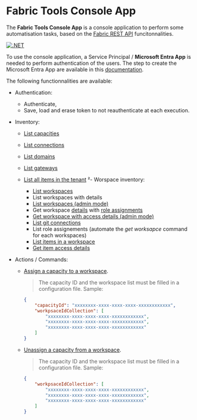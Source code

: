 # Fabric Tools Console App

The **Fabric Tools Console App** is a console application to perform some automatisation tasks, based on the [Fabric REST API](https://learn.microsoft.com/en-us/rest/api/fabric/articles/using-fabric-apis) funcitonnalities.

[![.NET](https://github.com/EhRom/Puffix.FabricTools/actions/workflows/dotnet.yml/badge.svg)](https://github.com/EhRom/Puffix.FabricTools/actions/workflows/dotnet.yml)

To use the console application, a Service Principal / **Microsoft Entra App** is needed to perform authentication of the users. The step to create the Microsoft Entra App are available in this [documentation](https://learn.microsoft.com/en-us/rest/api/fabric/articles/get-started/create-entra-app).

The following functionnalities are available:

- Authentication:

  - Authenticate,
  - Save, load and erase token to not reauthenticate at each execution.

- Inventory:

  - [List capacities](https://learn.microsoft.com/en-us/rest/api/fabric/core/capacities/list-capacities)
  - [List connections](https://learn.microsoft.com/en-us/rest/api/fabric/core/connections/list-connections)
  - [List domains](https://learn.microsoft.com/en-us/rest/api/fabric/admin/domains/list-domains)
  - [List gateways](https://learn.microsoft.com/en-us/rest/api/fabric/core/gateways/list-gateways)
  - [List all items in the tenant](https://learn.microsoft.com/en-us/rest/api/fabric/admin/items/list-items)  ²- Worspace inventory:

    - [List workspaces](https://learn.microsoft.com/en-us/rest/api/fabric/core/workspaces/list-workspaces)
    - List workspaces with details
    - [List workspaces (admin mode)](https://learn.microsoft.com/en-us/rest/api/fabric/admin/workspaces/list-workspaces)
    - Get workspace [details](https://learn.microsoft.com/en-us/rest/api/fabric/core/workspaces/get-workspace) with [role assignments](https://learn.microsoft.com/en-us/rest/api/fabric/core/workspaces/get-workspace-role-assignment)
    - [Get workspace with access details (admin mode)](https://learn.microsoft.com/en-us/rest/api/fabric/admin/workspaces/list-workspace-access-details)
    - [List git connections](https://learn.microsoft.com/en-us/rest/api/fabric/admin/workspaces/list-git-connections)
    - List role assignements (automate the *get worksapce* command for each workspaces)
    - [List items in a workspace](https://learn.microsoft.com/en-us/rest/api/fabric/core/items/list-items)
    - [Get item access details](https://learn.microsoft.com/en-us/rest/api/fabric/admin/items/list-item-access-details)

- Actions / Commands:

  - [Assign a capacity to a workspace](https://learn.microsoft.com/en-us/rest/api/fabric/core/workspaces/assign-to-capacity).

    > The capacity ID and the workspace list must be filled in a configuration file. Sample:

    ```json
    {
		"capacityId": "xxxxxxxx-xxxx-xxxx-xxxx-xxxxxxxxxxxx",
		"workpsaceIdCollection": [
			"xxxxxxxx-xxxx-xxxx-xxxx-xxxxxxxxxxxx",
			"xxxxxxxx-xxxx-xxxx-xxxx-xxxxxxxxxxxx",
			"xxxxxxxx-xxxx-xxxx-xxxx-xxxxxxxxxxxx"
		]
    }
	```
  
  - [Unassign a capacity from a workspace](https://learn.microsoft.com/en-us/rest/api/fabric/core/workspaces/unassign-from-capacity?).

    > The capacity ID and the workspace list must be filled in a configuration file. Sample:

    ```json
    {
		"workpsaceIdCollection": [
			"xxxxxxxx-xxxx-xxxx-xxxx-xxxxxxxxxxxx",
			"xxxxxxxx-xxxx-xxxx-xxxx-xxxxxxxxxxxx",
			"xxxxxxxx-xxxx-xxxx-xxxx-xxxxxxxxxxxx"
		]
    }
	```
